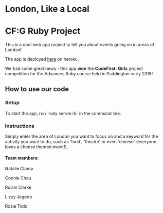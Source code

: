 # London, Like a Local
<h1>CF:G Ruby Project</h1>
<p>This is a cool web app project to tell you about events going on in areas of London!</p>

<p>The app is deployed <a href="http://londonlikealocal.herokuapp.com/">here</a> on heroku.</p>

<p>We had some great news - this app <b>won</b> the <b>CodeFirst: Girls</b> project competition for the Advances Ruby course held in Paddington early 2018!</p>

<h2> How to use our code</h2>
<h3> Setup </h3>
To start the app, run `ruby server.rb` in the command line.

<h3> Instructions </h3>
Simply enter the area of London you want to focus on and a keyword for the activity you want to do, such as 'food', 'theatre' or even 'cheese' (everyone loves a cheese themed event!).

<h4>Team members:</h4>
<p>Natalie Clamp
<p>Connie Chau
<p>Roisin Clarke
<p>Lizzy Jegede
<p>Rosie Todd


